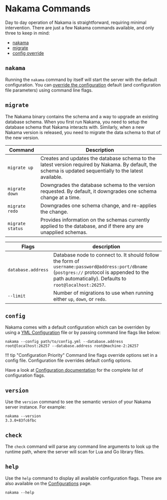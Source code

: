 # Nakama Commands

Day to day operation of Nakama is straightforward, requiring minimal intervention. There are just a few Nakama commands available, and only three to keep in mind:

* [nakama](#nakama)
* [migrate](#migrate)
* [config override](#config)

## `nakama`

Running the `nakama` command by itself will start the server with the default configuration. You can [override the configuration](#config) default (and configuration file parameters) using command line flags.

## `migrate`

The Nakama binary contains the schema and a way to upgrade an existing database schema. When you first run Nakama, you need to setup the database schema that Nakama interacts with. Similarly, when a new Nakama version is released, you need to migrate the data schema to that of the new version.

| Command          | Description
| -------          | -----------
| `migrate up`     | Creates and updates the database schema to the latest version required by Nakama. By default, the schema is updated sequentially to the latest available.
| `migrate down`   | Downgrades the database schema to the version requested. By default, it downgrades one schema change at a time.
| `migrate redo`   | Downgrades one schema change, and re-applies the change.
| `migrate status` | Provides information on the schemas currently applied to the database, and if there any are unapplied schemas.

| Flags              | description
| -----              | -----------
| `database.address` | Database node to connect to. It should follow the form of `username:password@address:port/dbname` (`postgres://` protocol is appended to the path automatically). Defaults to `root@localhost:26257`.
| `--limit`          | Number of migrations to use when running either `up`, `down`, or `redo`.

<!--
## `doctor`

Nakama ships with a built-in diagnostic tool which is particularly useful when you need support or otherwise are looking to diagnose an issue.

Running `nakama doctor` generates a report that details the server's configuration and environment. By default, the diagnostic tool looks for a Nakama node to connect to on the local machine, but this can be changed:

| Flags     | description
| -----     | -----------
| `host`    | The host running the Nakama instance you want to diagnose. Default value is `127.0.0.1`.
| `limit`   | Dashboard port used by nakama. Default value is 7351.
-->
## `config`

Nakama comes with a default configuration which can be overriden by using a [YML Configuration](install-configuration.md) file or by passing command line flags like below:

```shell
nakama --config path/to/config.yml --database.address root@localhost:26257 --database.address root@machine-2:26257
```

!!! tip "Configuration Priority"
    Command line flags override options set in a config file. Configuration file overrides default config options.

Have a look at [Configuration documentation](install-configuration.md#server-configuration) for the complete list of configuration flags.

## `version`

Use the `version` command to see the semantic version of your Nakama server instance. For example:

```shell
nakama --version
3.3.0+83fc6fbc
```

## `check`

The `check` command will parse any command line arguments to look up the runtime path, where the server will scan for Lua and Go library files.

## `help`

Use the `help` command to display all available configuration flags. These are also available on the [Configurations](install-configuration.md) page.

```shell
nakama --help
```
